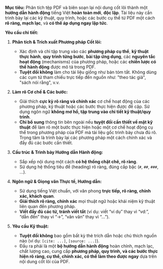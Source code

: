 **Mục tiêu:** Phân tích tệp PDF và biên soạn lại nội dung cốt lõi thành một **hướng dẫn hành động** tiếng Việt **hoàn toàn mới**, **độc lập**. Tài liệu này cần trình bày lại các kỹ thuật, quy trình, hoặc các bước cụ thể từ PDF một cách **rõ ràng, mạch lạc**, và **có thể áp dụng ngay lập tức**.

**Yêu cầu chi tiết:**

1.  **Phân tích & Trích xuất Phương pháp Cốt lõi:**
    * Xác định và chỉ tập trung vào các **phương pháp cụ thể**, **kỹ thuật thực hành**, **quy trình từng bước**, **bài tập ứng dụng**, các **nguyên tắc hoạt động** (mechanisms) của phương pháp, hoặc các **chiến lược có thể hành động** được mô tả trong PDF.
    * **Tuyệt đối không** làm cho tài liệu giống như bản tóm tắt. Không dùng các cụm từ tham chiếu trực tiếp đến nguồn như: "theo tác giả", "sách nói rằng", v.v.

2.  **Làm rõ Cơ chế & Các bước:**
    * Giải thích **cực kỳ rõ ràng và chính xác** cơ chế hoạt động của các phương pháp, kỹ thuật hoặc các bước thực hiện được đề cập. Sử dụng ngôn ngữ **không mơ hồ, tập trung vào chi tiết kỹ thuật/quy trình**.
    * **Chỉ bổ sung** thông tin bên ngoài nếu **tuyệt đối cần thiết về mặt kỹ thuật** để làm rõ một bước thực hiện hoặc một cơ chế hoạt động cụ thể trong phương pháp của PDF mà tài liệu gốc trình bày chưa đủ rõ. Trọng tâm là trình bày lại các phương pháp một cách chính xác và đầy đủ các bước cần thiết.

3.  **Cấu trúc & Trình bày Hướng dẫn Hành động:**
    * Sắp xếp nội dung một cách **có hệ thống chặt chẽ, rõ ràng**.
    * Sử dụng hệ thống tiêu đề (heading) rõ ràng, đúng cấp bậc (`#`, `##`, `###`, ...).

4.  **Ngôn ngữ & Giọng văn Thực tế, Hướng dẫn:**
    * Sử dụng tiếng Việt chuẩn, với văn phong **trực tiếp, rõ ràng, chính xác, khách quan**.
    * **Giải thích rõ ràng, chính xác** mọi thuật ngữ hoặc khái niệm kỹ thuật liên quan đến phương pháp.
    * **Viết đầy đủ các từ, tránh viết tắt** (ví dụ: viết “ví dụ” thay vì “vd:”, “dẫn đến” thay vì “->”, “vân vân” thay vì “...”).

5.  **Yêu cầu Kỹ thuật:**
    * **Tuyệt đối không** bao gồm bất kỳ thẻ trích dẫn hoặc chú thích nguồn nào (ví dụ: `[cite: ...]`, `[source: ...]`).
    * Đầu ra phải là một **bộ hướng dẫn hành động** hoàn chỉnh, mạch lạc, chất lượng cao, cung cấp **phương pháp, quy trình, và các bước thực hiện rõ ràng, cụ thể, chính xác, có thể làm theo được ngay** dựa trên nội dung cốt lõi của PDF.